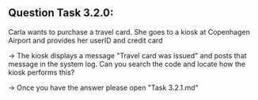 Question Task 3.2.0:
--------------------

Carla wants to purchase a travel card. 
She goes to a kiosk at Copenhagen Airport and provides her userID and credit card

-> The kiosk displays a message "Travel card was issued" and posts that message in the system log. Can you search the code and locate how the kiosk performs this?

-> Once you have the answer please open "Task 3.2.1.md"